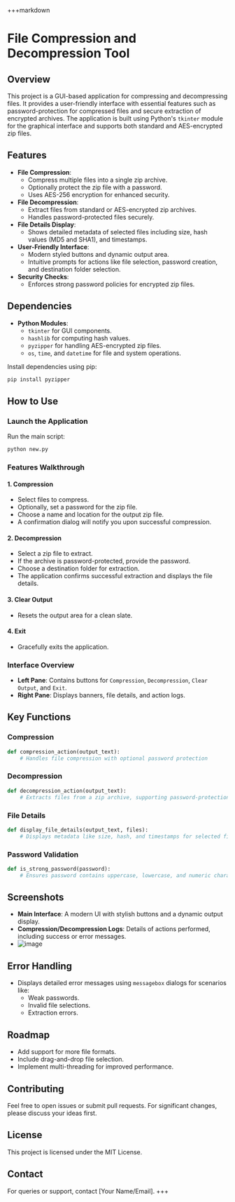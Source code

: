 +++markdown
# File Compression and Decompression Tool

## Overview
This project is a GUI-based application for compressing and decompressing files. It provides a user-friendly interface with essential features such as password-protection for compressed files and secure extraction of encrypted archives. The application is built using Python's `tkinter` module for the graphical interface and supports both standard and AES-encrypted zip files.

## Features
- **File Compression**:
  - Compress multiple files into a single zip archive.
  - Optionally protect the zip file with a password.
  - Uses AES-256 encryption for enhanced security.
- **File Decompression**:
  - Extract files from standard or AES-encrypted zip archives.
  - Handles password-protected files securely.
- **File Details Display**:
  - Shows detailed metadata of selected files including size, hash values (MD5 and SHA1), and timestamps.
- **User-Friendly Interface**:
  - Modern styled buttons and dynamic output area.
  - Intuitive prompts for actions like file selection, password creation, and destination folder selection.
- **Security Checks**:
  - Enforces strong password policies for encrypted zip files.

## Dependencies
- **Python Modules**:
  - `tkinter` for GUI components.
  - `hashlib` for computing hash values.
  - `pyzipper` for handling AES-encrypted zip files.
  - `os`, `time`, and `datetime` for file and system operations.

Install dependencies using pip:
```bash
pip install pyzipper
```

## How to Use

### Launch the Application
Run the main script:
```bash
python new.py
```

### Features Walkthrough

#### 1. **Compression**
   - Select files to compress.
   - Optionally, set a password for the zip file.
   - Choose a name and location for the output zip file.
   - A confirmation dialog will notify you upon successful compression.

#### 2. **Decompression**
   - Select a zip file to extract.
   - If the archive is password-protected, provide the password.
   - Choose a destination folder for extraction.
   - The application confirms successful extraction and displays the file details.

#### 3. **Clear Output**
   - Resets the output area for a clean slate.

#### 4. **Exit**
   - Gracefully exits the application.

### Interface Overview
- **Left Pane**: Contains buttons for `Compression`, `Decompression`, `Clear Output`, and `Exit`.
- **Right Pane**: Displays banners, file details, and action logs.

## Key Functions

### Compression
```python
def compression_action(output_text):
    # Handles file compression with optional password protection
```

### Decompression
```python
def decompression_action(output_text):
    # Extracts files from a zip archive, supporting password-protection
```

### File Details
```python
def display_file_details(output_text, files):
    # Displays metadata like size, hash, and timestamps for selected files
```

### Password Validation
```python
def is_strong_password(password):
    # Ensures password contains uppercase, lowercase, and numeric characters
```

## Screenshots
- **Main Interface**: A modern UI with stylish buttons and a dynamic output display.
- **Compression/Decompression Logs**: Details of actions performed, including success or error messages.
- ![image](https://github.com/Brooj-Nasir/BRESS/blob/main/ss%20bress.png)

## Error Handling
- Displays detailed error messages using `messagebox` dialogs for scenarios like:
  - Weak passwords.
  - Invalid file selections.
  - Extraction errors.

## Roadmap
- Add support for more file formats.
- Include drag-and-drop file selection.
- Implement multi-threading for improved performance.

## Contributing
Feel free to open issues or submit pull requests. For significant changes, please discuss your ideas first.

## License
This project is licensed under the MIT License.

## Contact
For queries or support, contact [Your Name/Email].
+++
